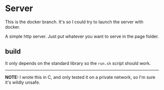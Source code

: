 # Server

This is the docker branch. It's so I could try to launch the server with docker.

A simple http server. Just put whatever you want to serve in the page folder.

## build
It only depends on the standard library so the ```run.sh``` script should work.

___
**NOTE:** I wrote this in C, and only tested it on a private network, so I'm sure it's wildly unsafe.
